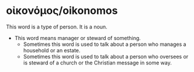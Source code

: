 # οἰκονόμος/oikonomos
This word is a type of person. It is a noun.

* This word means manager or steward of something.
    * Sometimes this word is used to talk about a person who manages a household or an estate.
    * Sometimes this word is used to talk about a person who oversees or is steward of a church or the Christian message in some way.
